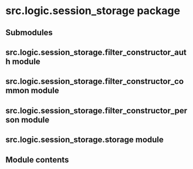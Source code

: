 # src.logic.session_storage package

## Submodules

## src.logic.session_storage.filter_constructor_auth module

## src.logic.session_storage.filter_constructor_common module

## src.logic.session_storage.filter_constructor_person module

## src.logic.session_storage.storage module

## Module contents
